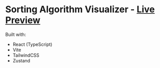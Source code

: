 # Sorting Algorithm Visualizer - [Live Preview](https://cheerful-meerkat-e985d8.netlify.app/)

Built with:
- React (TypeScript)
- Vite
- TailwindCSS
- Zustand
